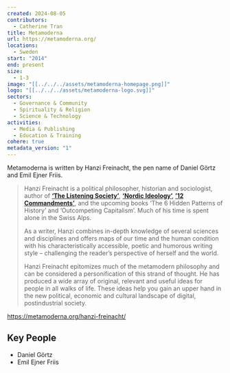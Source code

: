 ```yaml
---
created: 2024-08-05
contributors:
  - Catherine Tran
title: Metamoderna
url: https://metamoderna.org/
locations:
  - Sweden
start: "2014"
end: present
size:
  - 1-3
image: "[[../../../assets/metamoderna-homepage.png]]"
logo: "[[../../../assets/metamoderna-logo.svg]]"
sectors:
  - Governance & Community
  - Spirituality & Religion
  - Science & Technology
activities:
  - Media & Publishing
  - Education & Training
cohere: true
metadata_version: "1"
---
```

Metamoderna is written by Hanzi Freinacht, the pen name of Daniel Görtz and Emil Ejner Friis.

>Hanzi Freinacht is a political philosopher, historian and sociologist, author of **[‘The Listening Society’](https://www.amazon.com/Listening-Society-Metamodern-Politics-Guides/dp/8799973901/)**, **[‘Nordic Ideology’](https://www.amazon.com/Nordic-Ideology-Metamodern-Politics-Guides/dp/8799973928), [’12 Commandments’](https://www.amazon.com/12-Commandments-Extraordinary-People-Ordinary-ebook/dp/B0BR62T9QG/)**, and the upcoming books ‘The 6 Hidden Patterns of History’ and ‘Outcompeting Capitalism’. Much of his time is spent alone in the Swiss Alps.
>
>As a writer, Hanzi combines in-depth knowledge of several sciences and disciplines and offers maps of our time and the human condition with his characteristically accessible, poetic and humorous writing style – challenging the reader’s perspective of herself and the world.
>
>Hanzi Freinacht epitomizes much of the metamodern philosophy and can be considered a personification of this strand of thought. He has produced a wide array of original, relevant and useful ideas for people in all walks of life. These ideas help you gain an upper hand in the new political, economic and cultural landscape of digital, postindustrial society.

https://metamoderna.org/hanzi-freinacht/

## Key People

- Daniel Görtz 
- Emil Ejner Friis











